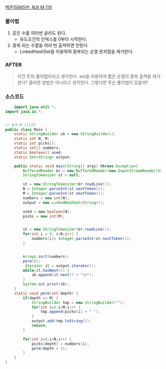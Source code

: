 [백준15665번: N과 M (11)](https://www.acmicpc.net/problem/15665)

### 풀이법

1. 같은 수를 여러번 골라도 된다.
   - 유도조건의 인덱스를 0부터 시작한다.
2. 중복 되는 수열을 여러 번 출력하면 안된다.
   - LinkedHashSet을 이용하여 중복되는 순열 문자열을 제거한다.

### AFTER

> 이건 트릭 풀이법이라고 생각한다. set을 이용하여 뽑은 순열의 중복 출력을 제거한다? 올바른 방법은 아니라고 생각한다. 그렇다면 무슨 풀이법이 있을까?

### 소스코드

```java
    import java.util.*;
import java.io.*;


// N과 M (11번)
public class Main {
    static StringBuilder sb = new StringBuilder();
    static int N, M;
    static int picks[];
    static int[] numbers;
    static boolean[] used;
    static Set<String> output;

    public static void main(String[] args) throws Exception{
        BufferedReader br = new BufferedReader(new InputStreamReader(System.in));
        StringTokenizer st = null;

        st = new StringTokenizer(br.readLine());
        N = Integer.parseInt(st.nextToken());
        M = Integer.parseInt(st.nextToken());
        numbers = new int[N];
        output = new LinkedHashSet<String>();

        used = new boolean[N];
        picks = new int[M];


        st = new StringTokenizer(br.readLine());
        for(int i = 0; i<N;i++) {
            numbers[i]= Integer.parseInt(st.nextToken());
        }


        Arrays.sort(numbers);
        perm(0);
         Iterator it = output.iterator();
        while(it.hasNext()) {
            sb.append(it.next() + "\n");
        }
        System.out.print(sb);
    }
    static void perm(int depth) {
        if(depth == M) {
            StringBuilder tmp = new StringBuilder("");
            for(int i=0;i<M;i++) {
                tmp.append(picks[i] + " ");
            }
            output.add(tmp.toString());
            return;
        }

        for(int i=0;i<N;i++) {
            picks[depth] = numbers[i];
            perm(depth + 1);
        }
    }
}

```
